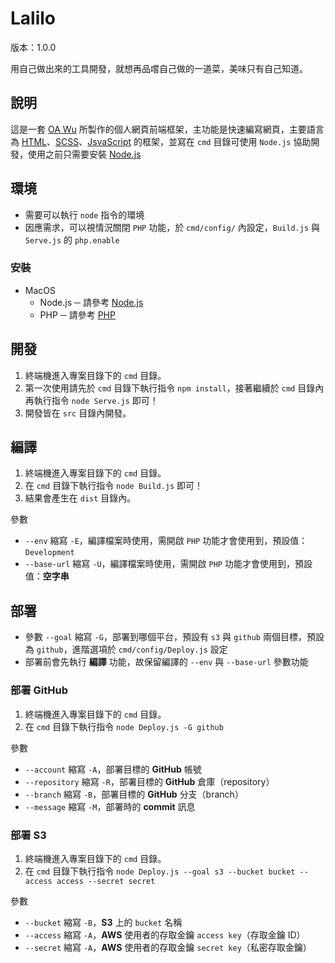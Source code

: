 # Lalilo

版本：1.0.0

用自己做出來的工具開發，就想再品嚐自己做的一道菜，美味只有自己知道。

## 說明
這是一套 [OA Wu](https://www.ioa.tw/) 所製作的個人網頁前端框架，主功能是快速編寫網頁，主要語言為 [HTML](https://zh.wikipedia.org/zh-tw/HTML)、[SCSS](https://sass-lang.com/guide)、[JsvaScript](https://zh.wikipedia.org/wiki/JavaScript) 的框架，並寫在 `cmd` 目錄可使用 `Node.js` 協助開發，使用之前只需要安裝 [Node.js](https://nodejs.org/)

## 環境

* 需要可以執行 `node` 指令的環境
* 因應需求，可以視情況關閉 `PHP` 功能，於 `cmd/config/` 內設定，`Build.js` 與 `Serve.js` 的 `php.enable`

### 安裝
  * MacOS
    * Node.js ─ 請參考 [Node.js](https://www.ioa.tw/macOS/Node.js.html)
    * PHP ─ 請參考 [PHP](https://www.ioa.tw/macOS/PHP.html)

## 開發

1. 終端機進入專案目錄下的 `cmd` 目錄。
2. 第一次使用請先於 `cmd` 目錄下執行指令 `npm install`，接著繼續於 `cmd` 目錄內再執行指令 `node Serve.js` 即可！
3. 開發皆在 `src` 目錄內開發。

## 編譯

1. 終端機進入專案目錄下的 `cmd` 目錄。
2. 在 `cmd` 目錄下執行指令 `node Build.js` 即可！
3. 結果會產生在 `dist` 目錄內。

參數

* `--env` 縮寫 `-E`，編譯檔案時使用，需開啟 `PHP` 功能才會使用到，預設值：`Development`
* `--base-url` 縮寫 `-U`，編譯檔案時使用，需開啟 `PHP` 功能才會使用到，預設值：**空字串**

## 部署

* 參數 `--goal` 縮寫 `-G`，部署到哪個平台，預設有 `s3` 與 `github` 兩個目標，預設為 `github`，進階選項於 `cmd/config/Deploy.js` 設定
* 部署前會先執行 **編譯** 功能，故保留編譯的 `--env` 與 `--base-url` 參數功能

### 部署 GitHub

1. 終端機進入專案目錄下的 `cmd` 目錄。
2. 在 `cmd` 目錄下執行指令 `node Deploy.js -G github`

參數

* `--account` 縮寫 `-A`，部署目標的 **GitHub** 帳號
* `--repository` 縮寫 `-R`，部署目標的 **GitHub** 倉庫（repository）
* `--branch` 縮寫 `-B`，部署目標的 **GitHub** 分支（branch）
* `--message` 縮寫 `-M`，部署時的 **commit** 訊息

### 部署 S3

1. 終端機進入專案目錄下的 `cmd` 目錄。
2. 在 `cmd` 目錄下執行指令 `node Deploy.js --goal s3 --bucket bucket --access access --secret secret`

參數

* `--bucket` 縮寫 `-B`，**S3** 上的 `bucket` 名稱
* `--access` 縮寫 `-A`，**AWS** 使用者的存取金鑰 `access key`（存取金鑰 ID）
* `--secret` 縮寫 `-A`，**AWS** 使用者的存取金鑰 `secret key`（私密存取金鑰）
